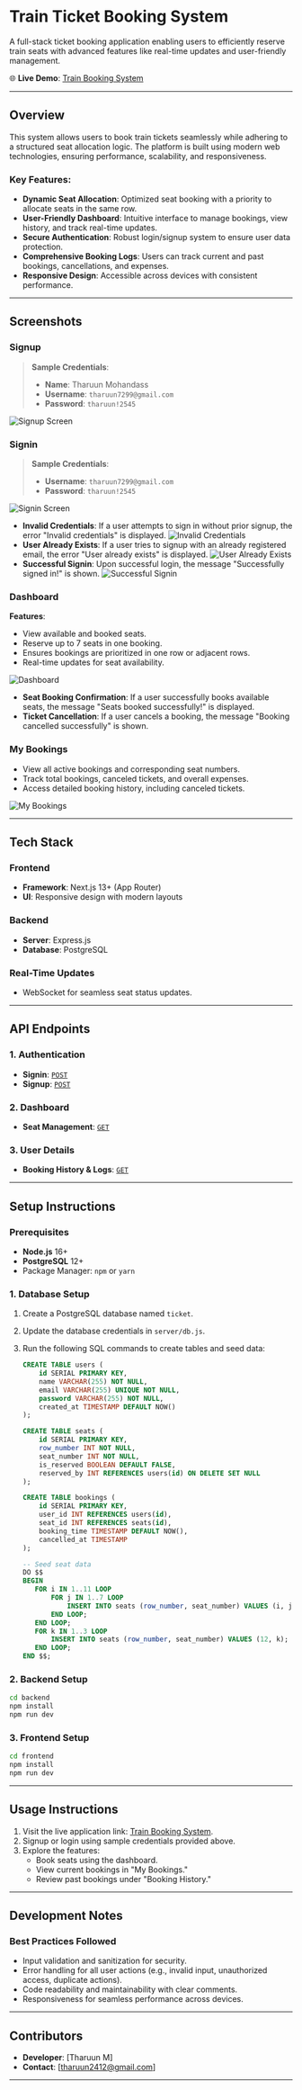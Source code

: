 # Train Ticket Booking System

A full-stack ticket booking application enabling users to efficiently reserve train seats with advanced features like real-time updates and user-friendly management.

🌐 **Live Demo**: [Train Booking System](https://train-booking-back.vercel.app/)

---

## Overview

This system allows users to book train tickets seamlessly while adhering to a structured seat allocation logic. The platform is built using modern web technologies, ensuring performance, scalability, and responsiveness.

### Key Features:

- **Dynamic Seat Allocation**: Optimized seat booking with a priority to allocate seats in the same row.
- **User-Friendly Dashboard**: Intuitive interface to manage bookings, view history, and track real-time updates.
- **Secure Authentication**: Robust login/signup system to ensure user data protection.
- **Comprehensive Booking Logs**: Users can track current and past bookings, cancellations, and expenses.
- **Responsive Design**: Accessible across devices with consistent performance.

---

## Screenshots

### Signup

> **Sample Credentials**:
> - **Name**: Tharuun Mohandass
> - **Username**: `tharuun7299@gmail.com`
> - **Password**: `tharuun!2545`

![Signup Screen](https://github.com/user-attachments/assets/dd119e84-5506-42b1-bffa-7de9c8b5f29f)

### Signin

> **Sample Credentials**:
> - **Username**: `tharuun7299@gmail.com`
> - **Password**: `tharuun!2545`

![Signin Screen](https://github.com/user-attachments/assets/dae5c798-184e-416a-8ef4-dada4263320b)

- **Invalid Credentials**: If a user attempts to sign in without prior signup, the error "Invalid credentials" is displayed.
  ![Invalid Credentials](https://github.com/user-attachments/assets/889a87fe-5683-46d2-91be-6eb868515eb0)
- **User Already Exists**: If a user tries to signup with an already registered email, the error "User already exists" is displayed.
  ![User Already Exists](https://github.com/user-attachments/assets/f8c3a97c-59e2-42e0-835e-23bf9b43bc2c)
- **Successful Signin**: Upon successful login, the message "Successfully signed in!" is shown.
  ![Successful Signin](https://github.com/user-attachments/assets/6a432d61-ce89-416c-8991-901a62c54b3e)

### Dashboard

**Features**:

- View available and booked seats.
- Reserve up to 7 seats in one booking.
- Ensures bookings are prioritized in one row or adjacent rows.
- Real-time updates for seat availability.

![Dashboard](https://github.com/user-attachments/assets/61fb5ef3-3e1c-46fc-9fff-65f38a167e5f)

- **Seat Booking Confirmation**: If a user successfully books available seats, the message "Seats booked successfully!" is displayed.
- **Ticket Cancellation**: If a user cancels a booking, the message "Booking cancelled successfully" is shown.

### My Bookings

- View all active bookings and corresponding seat numbers.
- Track total bookings, canceled tickets, and overall expenses.
- Access detailed booking history, including canceled tickets.

![My Bookings](https://github.com/user-attachments/assets/20f52fcd-717f-4ce5-b387-537fd3c28dfd)

---

## Tech Stack

### Frontend

- **Framework**: Next.js 13+ (App Router)
- **UI**: Responsive design with modern layouts

### Backend

- **Server**: Express.js
- **Database**: PostgreSQL

### Real-Time Updates

- WebSocket for seamless seat status updates.

---

## API Endpoints

### 1. Authentication

- **Signin**: [`POST`](https://train-booking-back.vercel.app/signin)
- **Signup**: [`POST`](https://train-booking-back.vercel.app/signup)

### 2. Dashboard

- **Seat Management**: [`GET`](https://train-booking-back.vercel.app/dashboard)

### 3. User Details

- **Booking History & Logs**: [`GET`](https://train-booking-back.vercel.app/user-details)

---

## Setup Instructions

### Prerequisites

- **Node.js** 16+
- **PostgreSQL** 12+
- Package Manager: `npm` or `yarn`

### 1. Database Setup

1. Create a PostgreSQL database named `ticket`.
2. Update the database credentials in `server/db.js`.
3. Run the following SQL commands to create tables and seed data:

   ```sql
   CREATE TABLE users (
       id SERIAL PRIMARY KEY,
       name VARCHAR(255) NOT NULL,
       email VARCHAR(255) UNIQUE NOT NULL,
       password VARCHAR(255) NOT NULL,
       created_at TIMESTAMP DEFAULT NOW()
   );

   CREATE TABLE seats (
       id SERIAL PRIMARY KEY,
       row_number INT NOT NULL,
       seat_number INT NOT NULL,
       is_reserved BOOLEAN DEFAULT FALSE,
       reserved_by INT REFERENCES users(id) ON DELETE SET NULL
   );

   CREATE TABLE bookings (
       id SERIAL PRIMARY KEY,
       user_id INT REFERENCES users(id),
       seat_id INT REFERENCES seats(id),
       booking_time TIMESTAMP DEFAULT NOW(),
       cancelled_at TIMESTAMP
   );

   -- Seed seat data
   DO $$
   BEGIN
      FOR i IN 1..11 LOOP
          FOR j IN 1..7 LOOP
              INSERT INTO seats (row_number, seat_number) VALUES (i, j);
          END LOOP;
      END LOOP;
      FOR k IN 1..3 LOOP
          INSERT INTO seats (row_number, seat_number) VALUES (12, k);
      END LOOP;
   END $$;
   ```

### 2. Backend Setup

   ```bash
   cd backend
   npm install
   npm run dev
   ```

### 3. Frontend Setup

   ```bash
   cd frontend
   npm install
   npm run dev
   ```

---

## Usage Instructions

1. Visit the live application link: [Train Booking System](https://train-booking-back.vercel.app/).
2. Signup or login using sample credentials provided above.
3. Explore the features:
   - Book seats using the dashboard.
   - View current bookings in "My Bookings."
   - Review past bookings under "Booking History."

---

## Development Notes

### Best Practices Followed

- Input validation and sanitization for security.
- Error handling for all user actions (e.g., invalid input, unauthorized access, duplicate actions).
- Code readability and maintainability with clear comments.
- Responsiveness for seamless performance across devices.

---

## Contributors

- **Developer**: [Tharuun M]
- **Contact**: [tharuun2412@gmail.com]

---
